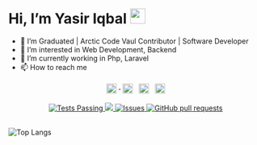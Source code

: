 # Hi, I’m Yasir Iqbal  <img src="https://raw.githubusercontent.com/MartinHeinz/MartinHeinz/master/wave.gif" width="30px">
- 💞️ I’m Graduated | Arctic Code Vaul Contributor | Software Developer 
- 👀 I’m interested in Web Development, Backend 
- 🌱 I’m currently working in Php, Laravel 
- 📫 How to reach me 
<p align="center">
 <a href="https://charalambosioannou.github.io/" target="_blank" rel="noopener noreferrer"> <img src="https://github.com/johan/svg-cleanups/blob/master/logos/twitter.svg " alt="Php" height="20" style="vertical-align:top; margin:4px"> </a>
 <a href="https://www.linkedin.com/in/work-of-yasir" target="_blank" rel="noopener noreferrer"> <img src="https://image.flaticon.com/icons/png/512/174/174857.png" alt="Php" height="20" style="vertical-align:top; margin:4px"></a>
 <a href="https://www.instagram.com/imyasir.bhatti/" target="_blank" rel="noopener noreferrer"> <img src="https://upload.wikimedia.org/wikipedia/commons/thumb/a/a5/Instagram_icon.png/120px-Instagram_icon.png" alt="Php" height="20" style="vertical-align:top; margin:4px"></a>
 <a href="mailto:yasirb673@gmail.com"> <img src="https://cdn.jsdelivr.net/npm/simple-icons@v3/icons/gmail.svg" alt="PHP" height="20" style="vertical-align:top; margin:4px"></a>
</p>


 <p align="center">
    <a href="https://github.com/anuraghazra/github-readme-stats/actions">
      <img alt="Tests Passing" src="https://github.com/anuraghazra/github-readme-stats/workflows/Test/badge.svg" />
    </a>
    <a href="https://codecov.io/gh/anuraghazra/github-readme-stats">
      <img src="https://codecov.io/gh/anuraghazra/github-readme-stats/branch/master/graph/badge.svg" />
    </a>
    <a href="https://github.com/anuraghazra/github-readme-stats/issues">
      <img alt="Issues" src="https://img.shields.io/github/issues/anuraghazra/github-readme-stats?color=0088ff" />
    </a>
    <a href="https://github.com/anuraghazra/github-readme-stats/pulls">
      <img alt="GitHub pull requests" src="https://img.shields.io/github/issues-pr/anuraghazra/github-readme-stats?color=0088ff" />
    </a>
    <br />
    <br />

  </p>

![Top Langs](https://github-readme-stats.vercel.app/api/top-langs/?username=workOfYasir&theme=tokyoday)

<!---
workOfYasir/workOfYasir is a ✨ special ✨ repository because its `README.md` (this file) appears on your GitHub profile.
You can click the Preview link to take a look at your changes.
--->
